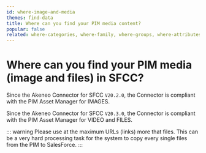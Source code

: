 ```yaml
---
id: where-image-and-media
themes: find-data
title: Where can you find your PIM media content?
popular: false
related: where-categories, where-family, where-groups, where-attributes, where-product-association
---
```


# Where can you find your PIM media (image and files) in SFCC?

Since the Akeneo Connector for SFCC `V20.2.0`, the Connector is compliant with the PIM Asset Manager for IMAGES.

Since the Akeneo Connector for SFCC `V20.3.0`, the Connector is compliant with the PIM Asset Manager for VIDEO and FILES.

::: warning
Please use at the maximum URLs (links) more that files. This can be a very hard processing task for the system to copy every single files from the PIM to SalesForce.
:::
